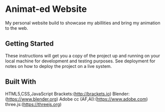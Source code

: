 # Animat-ed Website

My personal website build to showcase my abillities and bring my animation to the web. 

## Getting Started

These instructions will get you a copy of the project up and running on your local machine for development and testing purposes. See deployment for notes on how to deploy the project on a live system.

## Built With

HTML5,CSS,JavaScript
Brackets:(http://brackets.io)
Blender:(https://www.blender.org)
Adobe cc (AF,AI):(https://www.adobe.com)
three.js:(https://threejs.org)
